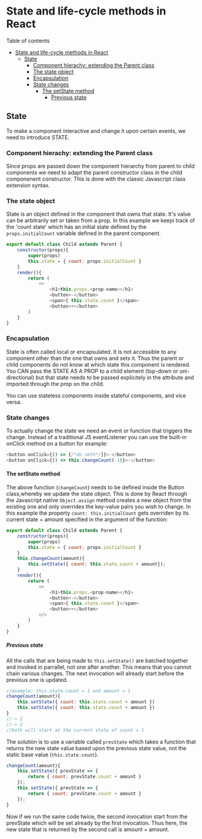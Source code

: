 # State and life-cycle methods in React
Table of contents
- [State and life-cycle methods in React](#state-and-life-cycle-methods-in-react)
	- [State](#state)
		- [Component hierachy: extending the Parent class](#component-hierachy-extending-the-parent-class)
		- [The state object](#the-state-object)
		- [Encapsulation](#encapsulation)
		- [State changes](#state-changes)
			- [The setState method](#the-setstate-method)
				- [Previous state](#previous-state)
## State
To make a component interactive and change it upon certain events, we need to introduce STATE.
### Component hierachy: extending the Parent class
Since props are passed down the component hierarchy from parent to child components we need to adapt the parent constructor class in the child componenent constructor. This is done with the classic Javascript class extension syntax.
### The state object
State is an object defined in the component that owns that state. It's value can be arbitrarily set or taken from a prop. In this example we keepi track of the 'count state' which has an initial state defined by the `props.initialCount` variable defined in the parent component.
```js
export default class Child extends Parent {
	constructor(props){
		super(props)
		this.state = { count: props.initialCount }
	}
	render(){
		return ( 
			<>
				<h1>this.props.<prop-name></h1> 
                <button>-</button>
                <span>{ this.state.count }</span>
                <button>+</button>
		)
	}
}
```
### Encapsulation
State is often called local or encapsulated. It is not accessible to any component other than the one that owns and sets it. Thus the parent or child components do not know at which state this component is rendered. You CAN pass the STATE AS A PROP to a child element (top-down or uni-directional) but that state needs to be passed explicitely in the attribute and imported through the prop on the child.

You can use stateless components inside stateful components, and vice versa.

### State changes
To actually change the state we need an event or function that triggers the change. Instead of a traditional JS eventListener you can use the built-in onClick method on a button for example:
```js
<button onClick={() => {/*do smth*/}}>-</button>
<button onClick={() => this.changeCount(-1)}>-</button>
```
#### The setState method
The above function (`changeCount`) needs to be defined inside the Button class,whereby we update the state object. This is done by React through the Javascript native `Object.assign` method creates a new object from the existing one and only overrides the key-value pairs you wish to change. In this example the property `count: this.initialCount` gets overriden by its current state + amount specified in the argument of the function:
```js
export default class Child extends Parent {
	constructor(props){
		super(props)
		this.state = { count: props.initialCount }
	}
	this.changeCount(amount){
		this.setState({ count: this.state.count + amount});
	}
	render(){
		return ( 
			<>
				<h1>this.props.<prop-name></h1> 
                <button>-</button>
                <span>{ this.state.count }</span>
                <button>+</button>
			</>
		)
	}
}
```
#####  Previous state
All the calls that are being made to `this.setState()` are batched together and invoked in parrallel, not one after another. This means that you cannot chain various changes. The next invocation will already start before the previous one is updated.
```js
//example: this.state.count = 1 and amount = 1
changeCount(amount){
	this.setState({ count: this.state.count + amount })
	this.setState({ count: this.state.count + amount })
}
//-> 2
//-> 2
//both will start at the current state of count = 1
```
The solution is to use a variable called `prevState` which takes a function that returns the new state value based upon the previous state value, not the static base value (`this.state.count`).
```js
changeCount(amount){
	this.setState({ prevState => {
		return { count: prevState.count + amount }
	});
	this.setState({ prevState => {
		return { count: prevState.count + amount }
	});
}
```
Now if we run the same code twice, the second invocation start from the prevState which will be set already by the first invocation. Thus here, the new state that is returned by the second call is amount + amount.